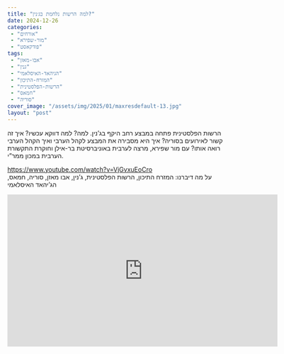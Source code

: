 ```yaml
---
title: "למה הרשות נלחמת בג׳נין?"
date: 2024-12-26
categories: 
 - "אורחים"
 - "מור-שפירא"
 - "פודקאסט"
tags: 
 - "אבו-מאזן"
 - "גנין"
 - "הגיהאד-האיסלאמי"
 - "המזרח-התיכון"
 - "הרשות-הפלסטינית"
 - "חמאס"
 - "סוריה"
cover_image: "/assets/img/2025/01/maxresdefault-13.jpg"
layout: "post"
---
```


הרשות הפלסטינית פתחה במבצע רחב היקף בג’נין. למה? למה דווקא עכשיו? איך זה קשור לאירועים בסוריה? איך היא מסבירה את המבצע לקהל הערבי ואיך הקהל הערבי רואה אותו? עם מור שפירא, מרצה לערבית באוניברסיטת בר-אילן וחוקרת התקשורת הערבית במכון ממר”י.

<https://www.youtube.com/watch?v=VjGvxuEoCro>  
על מה דיברנו: המזרח התיכון, הרשות הפלסטינית, ג’נין, אבו מאזן, סוריה, חמאס, הג’יהאד האיסלאמי

<iframe width="610" height="343" src="https://www.youtube.com/embed/VjGvxuEoCro" frameborder="0" allow="accelerometer; autoplay; clipboard-write; encrypted-media; gyroscope; picture-in-picture; web-share" referrerpolicy="strict-origin-when-cross-origin" allowfullscreen></iframe>
